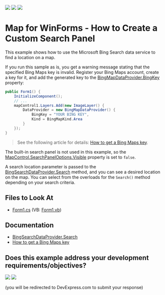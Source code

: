 <!-- default badges list -->
[![](https://img.shields.io/badge/Open_in_DevExpress_Support_Center-FF7200?style=flat-square&logo=DevExpress&logoColor=white)](https://supportcenter.devexpress.com/ticket/details/E5084)
[![](https://img.shields.io/badge/📖_How_to_use_DevExpress_Examples-e9f6fc?style=flat-square)](https://docs.devexpress.com/GeneralInformation/403183)
[![](https://img.shields.io/badge/💬_Leave_Feedback-feecdd?style=flat-square)](#does-this-example-address-your-development-requirementsobjectives)
<!-- default badges end -->
# Map for WinForms - How to Create a Custom Search Panel

This example shows how to use the Microsoft Bing Search data service to find a location on a map.

If you run this sample as is, you get a warning message stating that the specified Bing Maps key is invalid. Register your Bing Maps account, create a key for it, and add the generated key to the [BingMapDataProvider.BingKey](https://docs.devexpress.com/WindowsForms/DevExpress.XtraMap.BingMapDataProvider.BingKey) property:

```cs
public Form1() {
	InitializeComponent();
	// ...
	mapControl1.Layers.Add(new ImageLayer() {
		DataProvider = new BingMapDataProvider() {
			BingKey = "YOUR BING KEY",
			Kind = BingMapKind.Area
		}
	});
}
```

> See the following article for details: [How to get a Bing Maps key](https://docs.devexpress.com/WindowsForms/15102/controls-and-libraries/map-control/examples/general/how-to-get-a-bing-maps-key).

The built-in search panel is not used in this example, so the [MapControl.SearchPanelOptions.Visible](https://docs.devexpress.com/WindowsForms/DevExpress.XtraMap.MapSearchPanelOptions.Visible) property is set to `false`.

A search location parameter is passed to the [BingSearchDataProvider.Search](https://docs.devexpress.com/WindowsForms/DevExpress.XtraMap.BingSearchDataProvider.Search.overloads) method, and you can see a desired location on the map. You can select from the overloads for the `Search()` method depending on your search criteria.

## Files to Look At

* [Form1.cs](./CS/MapControl_SearchPanel/Form1.cs) (VB: [Form1.vb](./VB/MapControl_SearchPanel/Form1.vb))

## Documentation

- [BingSearchDataProvider.Search](https://docs.devexpress.com/WindowsForms/DevExpress.XtraMap.BingSearchDataProvider.Search.overloads)
- [How to get a Bing Maps key](https://docs.devexpress.com/WindowsForms/15102/controls-and-libraries/map-control/examples/general/how-to-get-a-bing-maps-key)
<!-- feedback -->
## Does this example address your development requirements/objectives?

[<img src="https://www.devexpress.com/support/examples/i/yes-button.svg"/>](https://www.devexpress.com/support/examples/survey.xml?utm_source=github&utm_campaign=how-to-create-a-custom-search-panel-e5084&~~~was_helpful=yes) [<img src="https://www.devexpress.com/support/examples/i/no-button.svg"/>](https://www.devexpress.com/support/examples/survey.xml?utm_source=github&utm_campaign=how-to-create-a-custom-search-panel-e5084&~~~was_helpful=no)

(you will be redirected to DevExpress.com to submit your response)
<!-- feedback end -->
